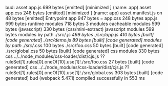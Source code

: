 bud:
  asset app.js        699 bytes [emitted] [minimized       ] (name: app)
  asset app.css        248 bytes [emitted] [minimized       ] (name: app)
  asset manifest.js       on 48 bytes [emitted]
  Entrypoint app 947 bytes = app.css        248 bytes app.js        699 bytes
  runtime modules 718 bytes 3 modules
  cacheable modules 599 bytes (javascript) 330 bytes (css/mini-extract)
    javascript modules 599 bytes
      modules by path ./src/*.js        499 bytes
        ./src/app.js        410 bytes [built] [code generated]
        ./src/demo.js        89 bytes [built] [code generated]
      modules by path ./src/*.css        100 bytes
        ./src/foo.css        50 bytes [built] [code generated]
        ./src/global.css        50 bytes [built] [code generated]
    css modules 330 bytes
      css ../../node_modules/css-loader/dist/cjs.js       ??ruleSet[1].rules[0].oneOf[10].use[1]!./src/foo.css        27 bytes [built] [code generated]
      css ../../node_modules/css-loader/dist/cjs.js       ??ruleSet[1].rules[0].oneOf[10].use[1]!./src/global.css        303 bytes [built] [code generated]
  bud (webpack 5.47.1) compiled successfully in 553 ms